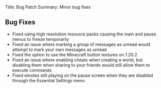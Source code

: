 Title: Bug Patch
Summary: Minor bug fixes

## Bug Fixes
- Fixed using high resolution resource packs causing the main and pause menus to freeze temporarily
- Fixed an issue where marking a group of messages as unread would attempt to mark your own messages as unread
- Fixed the option to use the Minecraft button textures on 1.20.2
- Fixed an issue where enabling cheats when creating a world, but disabling them when sharing to your friends would still allow them to execute commands
- Fixed emotes still playing on the pause screen when they are disabled through the Essential Settings menu

